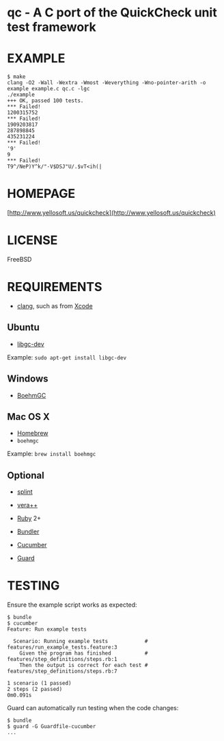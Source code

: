 # qc - A C port of the QuickCheck unit test framework

# EXAMPLE

    $ make
    clang -O2 -Wall -Wextra -Wmost -Weverything -Wno-pointer-arith -o example example.c qc.c -lgc
    ./example
    +++ OK, passed 100 tests.
    *** Failed!
    1200315752
    *** Failed!
    1909203817
    287898845
    435231224
    *** Failed!
    '9'
    9
    *** Failed!
    T9^/NeP)Y^k/"-V$DSJ"U/.$vT<ih(|

# HOMEPAGE

[http://www.yellosoft.us/quickcheck](http://www.yellosoft.us/quickcheck)

# LICENSE

FreeBSD

# REQUIREMENTS

* [clang](http://clang.llvm.org/), such as from [Xcode](https://developer.apple.com/xcode/)

## Ubuntu

* [libgc-dev](http://packages.ubuntu.com/search?keywords=libgc-dev&searchon=names)

Example: `sudo apt-get install libgc-dev`

## Windows

* [BoehmGC](http://www.hpl.hp.com/personal/Hans_Boehm/gc/)

## Mac OS X

* [Homebrew](http://brew.sh/)
* `boehmgc`

Example: `brew install boehmgc`

## Optional

* [splint](http://www.splint.org/)
* [vera++](https://bitbucket.org/verateam/vera/wiki/Home)

* [Ruby](https://www.ruby-lang.org/) 2+
* [Bundler](http://bundler.io/)
* [Cucumber](http://cukes.info/)
* [Guard](http://guardgem.org/)

# TESTING

Ensure the example script works as expected:

    $ bundle
    $ cucumber
    Feature: Run example tests

      Scenario: Running example tests            # features/run_example_tests.feature:3
        Given the program has finished           # features/step_definitions/steps.rb:1
        Then the output is correct for each test # features/step_definitions/steps.rb:7

    1 scenario (1 passed)
    2 steps (2 passed)
    0m0.091s

Guard can automatically run testing when the code changes:

    $ bundle
    $ guard -G Guardfile-cucumber
    ...

